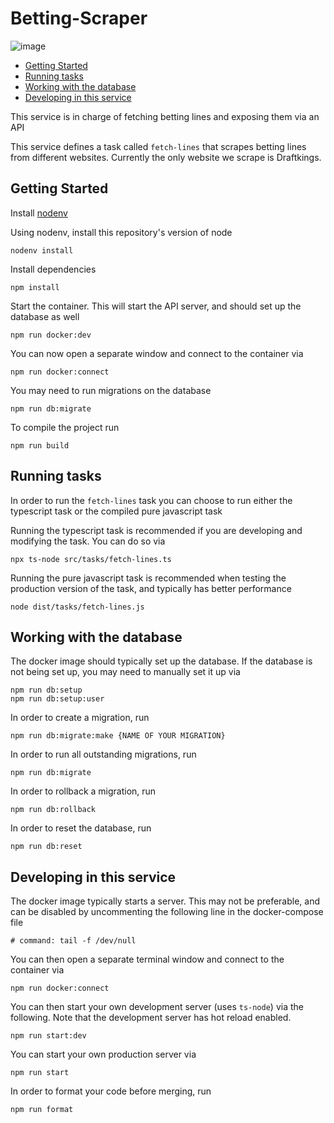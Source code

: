 # Betting-Scraper <!-- omit from toc -->

![image](https://user-images.githubusercontent.com/20084278/209895111-6ef836f6-282c-40dd-83b5-39ed31c34d7d.png)

- [Getting Started](#getting-started)
- [Running tasks](#running-tasks)
- [Working with the database](#working-with-the-database)
- [Developing in this service](#developing-in-this-service)

This service is in charge of fetching betting lines and exposing them via an API

This service defines a task called `fetch-lines` that scrapes betting lines from different websites. Currently the only website we scrape is Draftkings.

## Getting Started
Install [nodenv](https://github.com/nodenv/nodenv)

Using nodenv, install this repository's version of node

```
nodenv install
```

Install dependencies

```
npm install
```

Start the container. This will start the API server, and should set up the database as well

```
npm run docker:dev
```

You can now open a separate window and connect to the container via

```
npm run docker:connect
```

You may need to run migrations on the database

```
npm run db:migrate
```

To compile the project run
```
npm run build
```

## Running tasks 
In order to run the `fetch-lines` task you can choose to run either the typescript task or the compiled pure javascript task

Running the typescript task is recommended if you are developing and modifying the task. You can do so via

```
npx ts-node src/tasks/fetch-lines.ts
```

Running the pure javascript task is recommended when testing the production version of the task, and typically has better performance

```
node dist/tasks/fetch-lines.js
```

## Working with the database
The docker image should typically set up the database. If the database is not being set up, you may need to manually set it up via

```
npm run db:setup
npm run db:setup:user
```

In order to create a migration, run

```
npm run db:migrate:make {NAME OF YOUR MIGRATION}
```

In order to run all outstanding migrations, run

```
npm run db:migrate
```

In order to rollback a migration, run

```
npm run db:rollback
```

In order to reset the database, run

```
npm run db:reset
```

## Developing in this service

The docker image typically starts a server. This may not be preferable, and can be disabled by uncommenting the following line in the docker-compose file

```
# command: tail -f /dev/null
```

You can then open a separate terminal window and connect to the container via

```
npm run docker:connect
```

You can then start your own development server (uses `ts-node`) via
the following. Note that the development server has hot reload enabled.
```
npm run start:dev
```

You can start your own production server via

```
npm run start
```

In order to format your code before merging, run
```
npm run format
```
